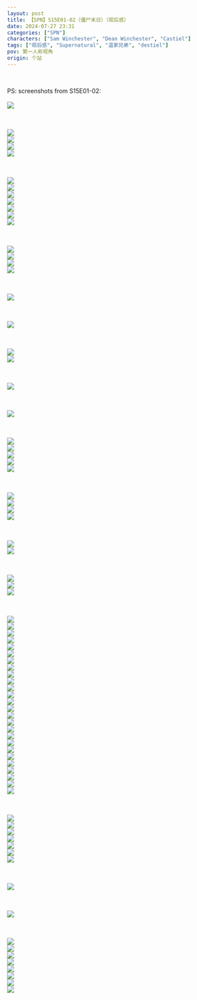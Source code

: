 ```yaml
---
layout: post
title: 【SPN】S15E01-02（僵尸末日）（观后感）
date: 2024-07-27 23:31
categories: ["SPN"]
characters: ["Sam Winchester", "Dean Winchester", "Castiel"]
tags: ["观后感", "Supernatural", "温家兄弟", "destiel"]
pov: 第一人称视角
origin: 个站
---
```


<br>

PS: screenshots from S15E01-02:
<br><br>
![](https://github.com/junesirius/junesirius.github.io/tree/master/assets/images/SPN/S15/2024-07-27-SPN-1501-1.jpg)
<br>

<br><br>
![](https://github.com/junesirius/junesirius.github.io/tree/master/assets/images/SPN/S15/2024-07-27-SPN-1501-2.jpg)
<br>
![](https://github.com/junesirius/junesirius.github.io/tree/master/assets/images/SPN/S15/2024-07-27-SPN-1501-3.jpg)
<br>
![](https://github.com/junesirius/junesirius.github.io/tree/master/assets/images/SPN/S15/2024-07-27-SPN-1501-4.jpg)
<br>
![](https://github.com/junesirius/junesirius.github.io/tree/master/assets/images/SPN/S15/2024-07-27-SPN-1501-5.jpg)
<br>

<br><br>
![](https://github.com/junesirius/junesirius.github.io/tree/master/assets/images/SPN/S15/2024-07-27-SPN-1501-6.jpg)
<br>
![](https://github.com/junesirius/junesirius.github.io/tree/master/assets/images/SPN/S15/2024-07-27-SPN-1501-7.jpg)
<br>
![](https://github.com/junesirius/junesirius.github.io/tree/master/assets/images/SPN/S15/2024-07-27-SPN-1501-8.jpg)
<br>
![](https://github.com/junesirius/junesirius.github.io/tree/master/assets/images/SPN/S15/2024-07-27-SPN-1501-9.jpg)
<br>
![](https://github.com/junesirius/junesirius.github.io/tree/master/assets/images/SPN/S15/2024-07-27-SPN-1501-10.jpg)
<br>
![](https://github.com/junesirius/junesirius.github.io/tree/master/assets/images/SPN/S15/2024-07-27-SPN-1501-11.jpg)
<br>
![](https://github.com/junesirius/junesirius.github.io/tree/master/assets/images/SPN/S15/2024-07-27-SPN-1501-12.jpg)
<br>

<br><br>
![](https://github.com/junesirius/junesirius.github.io/tree/master/assets/images/SPN/S15/2024-07-27-SPN-1501-13.jpg)
<br>
![](https://github.com/junesirius/junesirius.github.io/tree/master/assets/images/SPN/S15/2024-07-27-SPN-1501-14.jpg)
<br>
![](https://github.com/junesirius/junesirius.github.io/tree/master/assets/images/SPN/S15/2024-07-27-SPN-1501-15.jpg)
<br>
![](https://github.com/junesirius/junesirius.github.io/tree/master/assets/images/SPN/S15/2024-07-27-SPN-1501-16.jpg)
<br>

<br><br>
![](https://github.com/junesirius/junesirius.github.io/tree/master/assets/images/SPN/S15/2024-07-27-SPN-1501-17.jpg)
<br>

<br><br>
![](https://github.com/junesirius/junesirius.github.io/tree/master/assets/images/SPN/S15/2024-07-27-SPN-1501-18.jpg)
<br>

<br><br>
![](https://github.com/junesirius/junesirius.github.io/tree/master/assets/images/SPN/S15/2024-07-27-SPN-1501-19.jpg)
<br>
![](https://github.com/junesirius/junesirius.github.io/tree/master/assets/images/SPN/S15/2024-07-27-SPN-1501-20.jpg)
<br>

<br><br>
![](https://github.com/junesirius/junesirius.github.io/tree/master/assets/images/SPN/S15/2024-07-27-SPN-1501-21.jpg)
<br>

<br><br>
![](https://github.com/junesirius/junesirius.github.io/tree/master/assets/images/SPN/S15/2024-07-27-SPN-1501-22.jpg)
<br>

<br><br>
![](https://github.com/junesirius/junesirius.github.io/tree/master/assets/images/SPN/S15/2024-07-27-SPN-1501-23.jpg)
<br>
![](https://github.com/junesirius/junesirius.github.io/tree/master/assets/images/SPN/S15/2024-07-27-SPN-1501-24.jpg)
<br>
![](https://github.com/junesirius/junesirius.github.io/tree/master/assets/images/SPN/S15/2024-07-27-SPN-1501-25.jpg)
<br>
![](https://github.com/junesirius/junesirius.github.io/tree/master/assets/images/SPN/S15/2024-07-27-SPN-1501-26.jpg)
<br>
![](https://github.com/junesirius/junesirius.github.io/tree/master/assets/images/SPN/S15/2024-07-27-SPN-1501-27.jpg)
<br>

<br><br>
![](https://github.com/junesirius/junesirius.github.io/tree/master/assets/images/SPN/S15/2024-07-27-SPN-1501-28.jpg)
<br>
![](https://github.com/junesirius/junesirius.github.io/tree/master/assets/images/SPN/S15/2024-07-27-SPN-1501-29.jpg)
<br>
![](https://github.com/junesirius/junesirius.github.io/tree/master/assets/images/SPN/S15/2024-07-27-SPN-1501-30.jpg)
<br>
![](https://github.com/junesirius/junesirius.github.io/tree/master/assets/images/SPN/S15/2024-07-27-SPN-1501-31.jpg)
<br>

<br><br>
![](https://github.com/junesirius/junesirius.github.io/tree/master/assets/images/SPN/S15/2024-07-27-SPN-1501-32.jpg)
<br>
![](https://github.com/junesirius/junesirius.github.io/tree/master/assets/images/SPN/S15/2024-07-27-SPN-1501-33.jpg)
<br>

<br><br>
![](https://github.com/junesirius/junesirius.github.io/tree/master/assets/images/SPN/S15/2024-07-27-SPN-1502-1.jpg)
<br>
![](https://github.com/junesirius/junesirius.github.io/tree/master/assets/images/SPN/S15/2024-07-27-SPN-1502-2.jpg)
<br>
![](https://github.com/junesirius/junesirius.github.io/tree/master/assets/images/SPN/S15/2024-07-27-SPN-1502-3.jpg)
<br>

<br><br>
![](https://github.com/junesirius/junesirius.github.io/tree/master/assets/images/SPN/S15/2024-07-27-SPN-1502-5.jpg)
<br>
![](https://github.com/junesirius/junesirius.github.io/tree/master/assets/images/SPN/S15/2024-07-27-SPN-1502-6.jpg)
<br>
![](https://github.com/junesirius/junesirius.github.io/tree/master/assets/images/SPN/S15/2024-07-27-SPN-1502-7.jpg)
<br>
![](https://github.com/junesirius/junesirius.github.io/tree/master/assets/images/SPN/S15/2024-07-27-SPN-1502-8.jpg)
<br>
![](https://github.com/junesirius/junesirius.github.io/tree/master/assets/images/SPN/S15/2024-07-27-SPN-1502-9.jpg)
<br>
![](https://github.com/junesirius/junesirius.github.io/tree/master/assets/images/SPN/S15/2024-07-27-SPN-1502-10.jpg)
<br>
![](https://github.com/junesirius/junesirius.github.io/tree/master/assets/images/SPN/S15/2024-07-27-SPN-1502-11.jpg)
<br>
![](https://github.com/junesirius/junesirius.github.io/tree/master/assets/images/SPN/S15/2024-07-27-SPN-1502-12.jpg)
<br>
![](https://github.com/junesirius/junesirius.github.io/tree/master/assets/images/SPN/S15/2024-07-27-SPN-1502-13.jpg)
<br>
![](https://github.com/junesirius/junesirius.github.io/tree/master/assets/images/SPN/S15/2024-07-27-SPN-1502-14.jpg)
<br>
![](https://github.com/junesirius/junesirius.github.io/tree/master/assets/images/SPN/S15/2024-07-27-SPN-1502-15.jpg)
<br>
![](https://github.com/junesirius/junesirius.github.io/tree/master/assets/images/SPN/S15/2024-07-27-SPN-1502-16.jpg)
<br>
![](https://github.com/junesirius/junesirius.github.io/tree/master/assets/images/SPN/S15/2024-07-27-SPN-1502-17.jpg)
<br>
![](https://github.com/junesirius/junesirius.github.io/tree/master/assets/images/SPN/S15/2024-07-27-SPN-1502-18.jpg)
<br>
![](https://github.com/junesirius/junesirius.github.io/tree/master/assets/images/SPN/S15/2024-07-27-SPN-1502-19.jpg)
<br>
![](https://github.com/junesirius/junesirius.github.io/tree/master/assets/images/SPN/S15/2024-07-27-SPN-1502-20.jpg)
<br>
![](https://github.com/junesirius/junesirius.github.io/tree/master/assets/images/SPN/S15/2024-07-27-SPN-1502-21.jpg)
<br>
![](https://github.com/junesirius/junesirius.github.io/tree/master/assets/images/SPN/S15/2024-07-27-SPN-1502-22.jpg)
<br>
![](https://github.com/junesirius/junesirius.github.io/tree/master/assets/images/SPN/S15/2024-07-27-SPN-1502-23.jpg)
<br>
![](https://github.com/junesirius/junesirius.github.io/tree/master/assets/images/SPN/S15/2024-07-27-SPN-1502-24.jpg)
<br>
![](https://github.com/junesirius/junesirius.github.io/tree/master/assets/images/SPN/S15/2024-07-27-SPN-1502-25.jpg)
<br>
![](https://github.com/junesirius/junesirius.github.io/tree/master/assets/images/SPN/S15/2024-07-27-SPN-1502-26.jpg)
<br>
![](https://github.com/junesirius/junesirius.github.io/tree/master/assets/images/SPN/S15/2024-07-27-SPN-1502-27.jpg)
<br>
![](https://github.com/junesirius/junesirius.github.io/tree/master/assets/images/SPN/S15/2024-07-27-SPN-1502-28.jpg)
<br>
![](https://github.com/junesirius/junesirius.github.io/tree/master/assets/images/SPN/S15/2024-07-27-SPN-1502-29.jpg)
<br>
![](https://github.com/junesirius/junesirius.github.io/tree/master/assets/images/SPN/S15/2024-07-27-SPN-1502-30.jpg)
<br>

<br><br>
![](https://github.com/junesirius/junesirius.github.io/tree/master/assets/images/SPN/S15/2024-07-27-SPN-1502-4.jpg)
<br>
![](https://github.com/junesirius/junesirius.github.io/tree/master/assets/images/SPN/S15/2024-07-27-SPN-1502-34.jpg)
<br>
![](https://github.com/junesirius/junesirius.github.io/tree/master/assets/images/SPN/S15/2024-07-27-SPN-1502-35.jpg)
<br>
![](https://github.com/junesirius/junesirius.github.io/tree/master/assets/images/SPN/S15/2024-07-27-SPN-1502-36.jpg)
<br>
![](https://github.com/junesirius/junesirius.github.io/tree/master/assets/images/SPN/S15/2024-07-27-SPN-1502-37.jpg)
<br>
![](https://github.com/junesirius/junesirius.github.io/tree/master/assets/images/SPN/S15/2024-07-27-SPN-1502-38.jpg)
<br>
![](https://github.com/junesirius/junesirius.github.io/tree/master/assets/images/SPN/S15/2024-07-27-SPN-1502-39.jpg)
<br>

<br><br>
![](https://github.com/junesirius/junesirius.github.io/tree/master/assets/images/SPN/S15/2024-07-27-SPN-1502-40.jpg)
<br>

<br><br>
![](https://github.com/junesirius/junesirius.github.io/tree/master/assets/images/SPN/S15/2024-07-27-SPN-1502-41.jpg)
<br>

<br><br>
![](https://github.com/junesirius/junesirius.github.io/tree/master/assets/images/SPN/S15/2024-07-27-SPN-1502-31.jpg)
<br>
![](https://github.com/junesirius/junesirius.github.io/tree/master/assets/images/SPN/S15/2024-07-27-SPN-1502-32.jpg)
<br>
![](https://github.com/junesirius/junesirius.github.io/tree/master/assets/images/SPN/S15/2024-07-27-SPN-1502-33.jpg)
<br>
![](https://github.com/junesirius/junesirius.github.io/tree/master/assets/images/SPN/S15/2024-07-27-SPN-1502-42.jpg)
<br>
![](https://github.com/junesirius/junesirius.github.io/tree/master/assets/images/SPN/S15/2024-07-27-SPN-1502-43.jpg)
<br>
![](https://github.com/junesirius/junesirius.github.io/tree/master/assets/images/SPN/S15/2024-07-27-SPN-1502-44.jpg)
<br>
![](https://github.com/junesirius/junesirius.github.io/tree/master/assets/images/SPN/S15/2024-07-27-SPN-1502-45.jpg)
<br>
![](https://github.com/junesirius/junesirius.github.io/tree/master/assets/images/SPN/S15/2024-07-27-SPN-1502-46.jpg)
<br>

